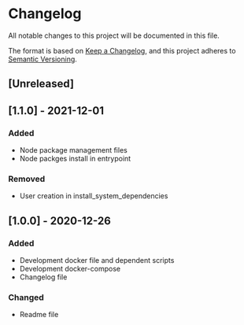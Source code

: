 # Changelog
All notable changes to this project will be documented in this file.

The format is based on [Keep a Changelog](https://keepachangelog.com/en/1.0.0/),
and this project adheres to [Semantic Versioning](https://semver.org/spec/v2.0.0.html).

## [Unreleased]

## [1.1.0] - 2021-12-01
### Added
- Node package management files
- Node packges install in entrypoint
### Removed
- User creation in install_system_dependencies

## [1.0.0] - 2020-12-26
### Added
- Development docker file and dependent scripts
- Development docker-compose
- Changelog file

### Changed
- Readme file